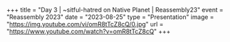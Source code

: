 +++
title = "Day 3 | ~sitful-hatred on Native Planet | Reassembly23"
event = "Reassembly 2023"
date = "2023-08-25"
type = "Presentation"
image = "https://img.youtube.com/vi/omR8tTcZ8cQ/0.jpg"
url = "https://www.youtube.com/watch?v=omR8tTcZ8cQ"
+++